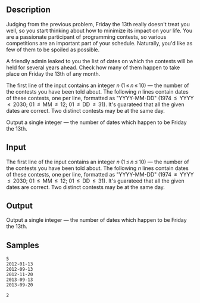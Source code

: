 ## Description

<div><p>Judging from the previous problem, Friday the 13th really doesn't treat you well, so you start thinking about how to minimize its impact on your life. You are a passionate participant of programming contests, so various competitions are an important part of your schedule. Naturally, you'd like as few of them to be spoiled as possible.</p><p>A friendly admin leaked to you the list of dates on which the contests will be held for several years ahead. Check how many of them happen to take place on Friday the 13th of any month.</p></div><div class="input-specification"><p>The first line of the input contains an integer <span class="tex-span"><i>n</i></span> <span class="tex-span">(1 ≤ <i>n</i> ≤ 10)</span> — the number of the contests you have been told about. The following <span class="tex-span"><i>n</i></span> lines contain dates of these contests, one per line, formatted as "<span class="tex-font-style-tt">YYYY-MM-DD</span>" (1974 <span class="tex-span"> ≤ </span> <span class="tex-font-style-tt">YYYY</span> <span class="tex-span"> ≤ </span> 2030; 01 <span class="tex-span"> ≤ </span> <span class="tex-font-style-tt">MM</span> <span class="tex-span"> ≤ </span> 12; 01 <span class="tex-span"> ≤ </span> <span class="tex-font-style-tt">DD</span> <span class="tex-span"> ≤ </span> 31). It's guarateed that all the given dates are correct. Two distinct contests may be at the same day.</p></div><div class="output-specification"><p>Output a single integer — the number of dates which happen to be Friday the 13th.</p></div>


## Input

<p>The first line of the input contains an integer <span class="tex-span"><i>n</i></span> <span class="tex-span">(1 ≤ <i>n</i> ≤ 10)</span> — the number of the contests you have been told about. The following <span class="tex-span"><i>n</i></span> lines contain dates of these contests, one per line, formatted as "<span class="tex-font-style-tt">YYYY-MM-DD</span>" (1974 <span class="tex-span"> ≤ </span> <span class="tex-font-style-tt">YYYY</span> <span class="tex-span"> ≤ </span> 2030; 01 <span class="tex-span"> ≤ </span> <span class="tex-font-style-tt">MM</span> <span class="tex-span"> ≤ </span> 12; 01 <span class="tex-span"> ≤ </span> <span class="tex-font-style-tt">DD</span> <span class="tex-span"> ≤ </span> 31). It's guarateed that all the given dates are correct. Two distinct contests may be at the same day.</p>


## Output

<p>Output a single integer — the number of dates which happen to be Friday the 13th.</p>


## Samples

```input1
5
2012-01-13
2012-09-13
2012-11-20
2013-09-13
2013-09-20

```

```output1
2

```



